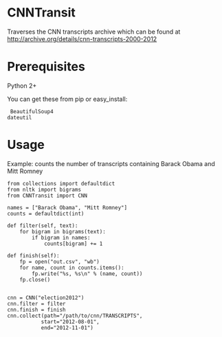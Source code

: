 CNNTransit
==========

Traverses the CNN transcripts archive which can be found at http://archive.org/details/cnn-transcripts-2000-2012

Prerequisites
=============
Python 2+

You can get these from pip or easy_install:

     BeautifulSoup4
    dateutil
    

Usage
=====
Example: counts the number of transcripts containing Barack Obama and Mitt Romney

    from collections import defaultdict
    from nltk import bigrams
    from CNNTransit import CNN
    
    names = ["Barack Obama", "Mitt Romney"]
    counts = defaultdict(int)

    def filter(self, text):
        for bigram in bigrams(text):
            if bigram in names:
                counts[bigram] += 1

    def finish(self):
        fp = open("out.csv", "wb")
        for name, count in counts.items():
            fp.write("%s, %s\n" % (name, count))
        fp.close()
        
        
    cnn = CNN("election2012")
    cnn.filter = filter
    cnn.finish = finish
    cnn.collect(path="/path/to/cnn/TRANSCRIPTS", 
               start="2012-08-01", 
               end="2012-11-01")